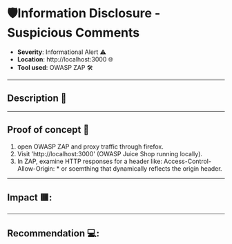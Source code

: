 # 🛡️Information Disclosure - Suspicious Comments

- **Severity**: Informational Alert ⚠️
- **Location**: http://localhost:3000 🌐
- **Tool used**: OWASP ZAP 🛠️ 

---

## Description 📖



---

## Proof of concept 🧪

1. open OWASP ZAP and proxy traffic through firefox.
2. Visit 'http://localhost:3000' (OWASP Juice Shop running locally).
3. In ZAP, examine HTTP responses for a header like: Access-Control-Allow-Origin: * or soemthing that dynamically reflects the origin header.

---

## Impact 🟥:



---

## Recommendation 💻:
